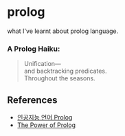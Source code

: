 # prolog
what I've learnt about prolog language.

### A Prolog Haiku:

> Unification—  
> and backtracking predicates.  
> Throughout the seasons.

## References

- [인공지능 언어 Prolog](http://www.aistudy.co.kr/program/prolog/prolog_lee.htm)
- [The Power of Prolog](https://www.metalevel.at/prolog)
